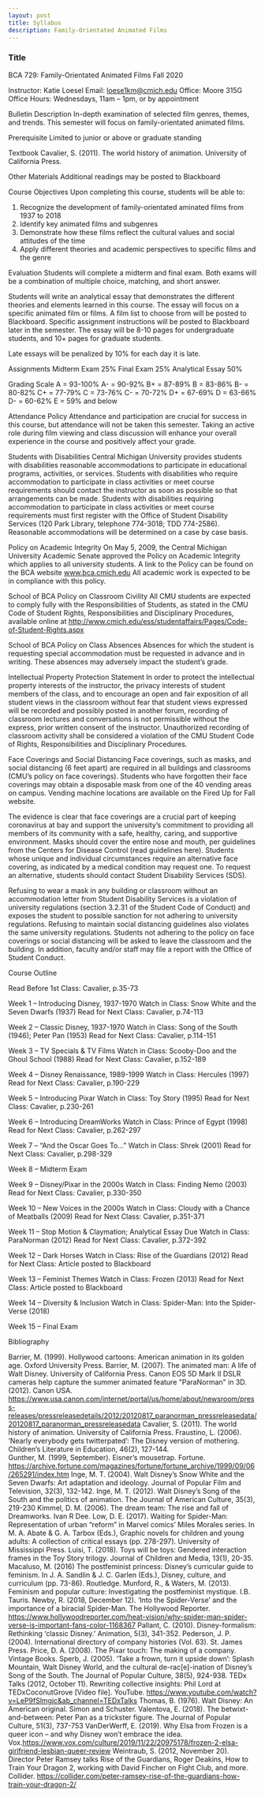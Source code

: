 ```yaml
---
layout: post
title: Syllabus
description: Family-Orientated Animated Films
---
```


### Title ###

BCA 729: Family-Orientated Animated Films
Fall 2020


Instructor: Katie Loesel
Email: loese1km@cmich.edu
Office: Moore 315G
Office Hours: Wednesdays, 11am – 1pm, or by appointment

Bulletin Description
In-depth examination of selected film genres, themes, and trends. This semester will focus on family-orientated animated films. 

Prerequisite
Limited to junior or above or graduate standing

Textbook
Cavalier, S. (2011). The world history of animation. University of California Press. 

Other Materials
Additional readings may be posted to Blackboard

Course Objectives
Upon completing this course, students will be able to:
1. Recognize the development of family-orientated aminated films from 1937 to 2018
2. Identify key animated films and subgenres 
3. Demonstrate how these films reflect the cultural values and social attitudes of the time 
4. Apply different theories and academic perspectives to specific films and the genre

Evaluation
Students will complete a midterm and final exam. Both exams will be a combination of multiple choice, matching, and short answer. 

Students will write an analytical essay that demonstrates the different theories and elements learned in this course. The essay will focus on a specific animated film or films. A film list to choose from will be posted to Blackboard. Specific assignment instructions will be posted to Blackboard later in the semester. The essay will be 8-10 pages for undergraduate students, and 10+ pages for graduate students. 

Late essays will be penalized by 10% for each day it is late. 

Assignments
Midterm Exam 	25%
Final Exam 		25%
Analytical Essay	 50%

Grading Scale
A 	=	93-100%
A-	=	90-92%
B+	=	87-89%
B	=	83-86%
B-	=	80-82%
C+	=	77-79%
C	=	73-76%
C-	=	70-72%
D+	=	67-69%
D	=	63-66%
D-	=	60-62%
E	=	59% and below

Attendance Policy
Attendance and participation are crucial for success in this course, but attendance will not be taken this semester. Taking an active role during film viewing and class discussion will enhance your overall experience in the course and positively affect your grade.

Students with Disabilities
Central Michigan University provides students with disabilities reasonable accommodations to participate in educational programs, activities, or services. Students with disabilities who require accommodation to participate in class activities or meet course requirements should contact the instructor as soon as possible so that arrangements can be made.  Students with disabilities requiring accommodation to participate in class activities or meet course requirements must first register with the Office of Student Disability Services (120 Park Library, telephone 774-3018; TDD 774-2586).  Reasonable accommodations will be determined on a case by case basis.

Policy on Academic Integrity
On May 5, 2009, the Central Michigan University Academic Senate approved the Policy on Academic Integrity which applies to all university students.  A link to the Policy can be found on the BCA website  www.bca.cmich.edu   All academic work is expected to be in compliance with this policy.

School of BCA Policy on Classroom Civility
All CMU students are expected to comply fully with the Responsibilities of Students, as stated in the CMU Code of Student Rights, Responsibilities and Disciplinary Procedures, available online at http://www.cmich.edu/ess/studentaffairs/Pages/Code-of-Student-Rights.aspx

School of BCA Policy on Class Absences
Absences for which the student is requesting special accommodation must be requested in advance and in writing.  These absences may adversely impact the student’s grade.

            
Intellectual Property Protection Statement
In order to protect the intellectual property interests of the instructor, the privacy interests of student members of the class, and to encourage an open and fair exposition of all student views in the classroom without fear that student views expressed will be recorded and possibly posted in another forum, recording of classroom lectures and conversations is not permissible without the express, prior written consent of the instructor.  Unauthorized recording of classroom activity shall be considered a violation of the CMU Student Code of Rights, Responsibilities and Disciplinary Procedures.

Face Coverings and Social Distancing
Face coverings, such as masks, and social distancing (6 feet apart) are required in all buildings and classrooms (CMU’s policy on face coverings). Students who have forgotten their face coverings may obtain a disposable mask from one of the 40 vending areas on campus. Vending machine locations are available on the Fired Up for Fall website.

The evidence is clear that face coverings are a crucial part of keeping coronavirus at bay and support the university’s commitment to providing all members of its community with a safe, healthy, caring, and supportive environment.  Masks should cover the entire nose and mouth, per guidelines from the Centers for Disease Control (read guidelines here). Students whose unique and individual circumstances require an alternative face covering, as indicated by a medical condition may request one. To request an alternative, students should contact Student Disability Services (SDS).

Refusing to wear a mask in any building or classroom without an accommodation letter from Student Disability Services is a violation of university regulations (section 3.2.31 of the Student Code of Conduct) and exposes the student to possible sanction for not adhering to university regulations. Refusing to maintain social distancing guidelines also violates the same university regulations.  Students not adhering to the policy on face coverings or social distancing will be asked to leave the classroom and the building. In addition, faculty and/or staff may file a report with the Office of Student Conduct.

















Course Outline

Read Before 1st Class: Cavalier, p.35-73

Week 1 – Introducing Disney, 1937-1970
Watch in Class: Snow White and the Seven Dwarfs (1937)
Read for Next Class: Cavalier, p.74-113

Week 2 – Classic Disney, 1937-1970
Watch in Class: Song of the South (1946); Peter Pan (1953)
Read for Next Class: Cavalier, p.114-151

Week 3 – TV Specials & TV Films
Watch in Class: Scooby-Doo and the Ghoul School (1988)
Read for Next Class: Cavalier, p.152-189

Week 4 – Disney Renaissance, 1989-1999
Watch in Class: Hercules (1997)
Read for Next Class: Cavalier, p.190-229

Week 5 – Introducing Pixar
Watch in Class: Toy Story (1995)
Read for Next Class: Cavalier, p.230-261

Week 6 – Introducing DreamWorks
Watch in Class: Prince of Egypt (1998)
Read for Next Class: Cavalier, p.262-297

Week 7 – “And the Oscar Goes To…”
Watch in Class: Shrek (2001)
Read for Next Class: Cavalier, p.298-329

Week 8 – Midterm Exam

Week 9 – Disney/Pixar in the 2000s
Watch in Class: Finding Nemo (2003)
Read for Next Class: Cavalier, p.330-350

Week 10 – New Voices in the 2000s
Watch in Class: Cloudy with a Chance of Meatballs (2009)
Read for Next Class: Cavalier, p.351-371

Week 11 – Stop Motion & Claymation; Analytical Essay Due
Watch in Class: ParaNorman (2012)
Read for Next Class: Cavalier, p.372-392



Week 12 – Dark Horses
Watch in Class: Rise of the Guardians (2012)
Read for Next Class: Article posted to Blackboard

Week 13 – Feminist Themes
Watch in Class: Frozen (2013)
Read for Next Class: Article posted to Blackboard

Week 14 – Diversity & Inclusion
Watch in Class: Spider-Man: Into the Spider-Verse (2018)

Week 15 – Final Exam


































Bibliography


Barrier, M. (1999). Hollywood cartoons: American animation in its golden age. Oxford University Press. 
Barrier, M. (2007). The animated man: A life of Walt Disney. University of California Press. 
Canon EOS 5D Mark II DSLR cameras help capture the summer animated feature "ParaNorman" in 3D. (2012). Canon USA. https://www.usa.canon.com/internet/portal/us/home/about/newsroom/press-releases/pressreleasedetails/2012/20120817_paranorman_pressreleasedata/20120817_paranorman_pressreleasedata
Cavalier, S. (2011). The world history of animation. University of California Press. 
Fraustino, L. (2006). ‘Nearly everybody gets twitterpated’: The Disney version of mothering. Children’s Literature in Education, 46(2), 127-144.  
Gunther, M. (1999, September). Eisner’s mousetrap. Fortune. https://archive.fortune.com/magazines/fortune/fortune_archive/1999/09/06/265291/index.htm
Inge, M. T. (2004). Walt Disney’s Snow White and the Seven Dwarfs: Art adaptation and ideology. Journal of Popular Film and Television, 32(3), 132-142. 
Inge, M. T. (2012). Walt Disney’s Song of the South and the politics of animation. The Journal of American Culture, 35(3), 219-230
Kimmel, D. M. (2006). The dream team: The rise and fall of Dreamworks. Ivan R Dee. 
Low, D. E. (2017).  Waiting for Spider-Man: Representation of urban “reform” in Marvel comics’ Miles Morales series. In M. A. Abate & G. A. Tarbox (Eds.), Graphic novels for children and young adults: A collection of critical essays (pp. 278-297). University of Mississippi Press. 
Luisi, T. (2018). Toys will be toys: Gendered interaction frames in the Toy Story trilogy. Journal of Children and Media, 13(1), 20-35. 
Macaluso, M. (2016) The postfeminist princess: Disney’s curricular guide to feminism. In J. A. Sandlin & J. C. Garlen (Eds.), Disney, culture, and curriculum (pp. 73-86). Routledge. 
Munford, R., & Waters, M. (2013). Feminism and popular culture: Investigating the postfeminist mystique. I.B. Tauris. 
Newby, R. (2018, December 12). ‘Into the Spider-Verse’ and the importance of a biracial Spider-Man. The Hollywood Reporter. https://www.hollywoodreporter.com/heat-vision/why-spider-man-spider-verse-is-important-fans-color-1168367
Pallant, C. (2010). Disney-formalism: Rethinking ‘classic Disney.’ Animation, 5(3), 341-352.
Pederson, J. P. (2004). International directory of company histories (Vol. 63). St. James Press. 
Price, D. A. (2008). The Pixar touch: The making of a company. Vintage Books. 
Sperb, J. (2005). ‘Take a frown, turn it upside down’: Splash Mountain, Walt Disney World, and the cultural de-rac[e]-ination of Disney’s Song of the South. The Journal of Popular Culture, 38(5), 924-938. 
TEDx Talks (2012, October 11). Rewriting collective insights: Phil Lord at TEDxCoconutGrove [Video file]. YouTube. https://www.youtube.com/watch?v=LeP9fSlmgjc&ab_channel=TEDxTalks
Thomas, B. (1976). Walt Disney: An American original. Simon and Schuster. 
Valentova, E. (2018). The betwixt-and-between: Peter Pan as a trickster figure. The Journal of Popular Culture, 51(3), 737-753
VanDerWerff, E. (2019). Why Elsa from Frozen is a queer icon – and why Disney won’t embrace the idea. Vox.https://www.vox.com/culture/2019/11/22/20975178/frozen-2-elsa-girlfriend-lesbian-queer-review
Weintraub, S. (2012, November 20). Director Peter Ramsey talks Rise of the Guardians, Roger Deakins, How to Train Your Dragon 2, working with David Fincher on Fight Club, and more. Collider. https://collider.com/peter-ramsey-rise-of-the-guardians-how-train-your-dragon-2/





